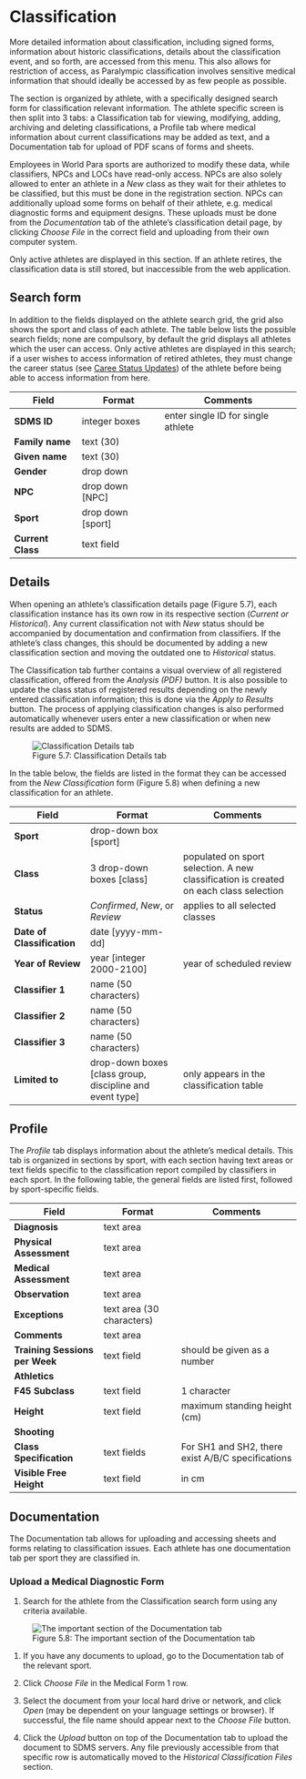# Classification

More detailed information about classification, including signed forms, information about historic classifications, details about the classification event, and so forth, are accessed from this menu. This also allows for restriction of access, as Paralympic classification involves sensitive medical information that should ideally be accessed by as few people as possible.

The section is organized by athlete, with a specifically designed search form for classification relevant information. The athlete specific screen is then split into 3 tabs: a Classification tab for viewing, modifying, adding, archiving and deleting classifications, a Profile tab where medical information about current classifications may be added as text, and a Documentation tab for upload of PDF scans of forms and sheets.

Employees in World Para sports are authorized to modify these data, while classifiers, NPCs and LOCs have read-only access. NPCs are also solely allowed to enter an athlete in a *New* class as they wait for their athletes to be classified, but this must be done in the registration section. NPCs can additionally upload some forms on behalf of their athlete, e.g. medical diagnostic forms and equipment designs. These uploads must be done from the *Documentation* tab of the athlete’s classification detail page, by clicking *Choose File* in the correct field and uploading from their own computer system.

Only active athletes are displayed in this section. If an athlete retires, the classification data is still stored, but inaccessible from the web application.

## Search form

In addition to the fields displayed on the athlete search grid, the grid also shows the sport and class of each athlete. The table below lists the possible search fields; none are compulsory, by default the grid displays all athletes which the user can access. Only active athletes are displayed in this search; if a user wishes to access information of retired athletes, they must change the career status (see [Caree Status Updates](participants/registration-and-update.md#career-status-updates)) of the athlete before being able to access information from here.

| **Field**         | **Format**        | **Comments**                       |
|-------------------|-------------------|------------------------------------|
| **SDMS ID**       | integer boxes     | enter single ID for single athlete |
| **Family name**   | text (30)         |                                    |
| **Given name**    | text (30)         |                                    |
| **Gender**        | drop down         |                                    |
| **NPC**           | drop down [NPC]   |                                    |
| **Sport**         | drop down [sport] |                                    |
| **Current Class** | text field        |                                    |

## Details

When opening an athlete’s classification details page (Figure 5.7), each classification instance has its own row in its respective section (*Current or Historical*). Any current classification not with *New* status should be accompanied by documentation and confirmation from classifiers. If the athlete’s class changes, this should be documented by adding a new classification section and moving the outdated one to *Historical* status.

The Classification tab further contains a visual overview of all registered classification, offered from the *Analysis (PDF)* button. It is also possible to update the class status of registered results depending on the newly entered classification information; this is done via the *Apply to Results* button. The process of applying classification changes is also performed automatically whenever users enter a new classification or when new results are added to SDMS.

<!-- TODO: Image -->
<figure>
    <img class="screenshot" src="src" alt="Classification Details tab">
    <figcaption>Figure 5.7: Classification Details tab</figcaption>
</figure>

In the table below, the fields are listed in the format they can be accessed from the *New Classification* form (Figure 5.8) when defining a new classification for an athlete.

| **Field**                  | **Format**                                               | **Comments**                                                                          |
|----------------------------|----------------------------------------------------------|---------------------------------------------------------------------------------------|
| **Sport**                  | drop-down box [sport]                                    |                                                                                       |
| **Class**                  | 3 drop-down boxes [class]                                | populated on sport selection. A new classification is created on each class selection |
| **Status**                 | *Confirmed*, *New*, or *Review*                          | applies to all selected classes                                                       |
| **Date of Classification** | date [yyyy-mm-dd]                                        |                                                                                       |
| **Year of Review**         | year [integer 2000-2100]                                 | year of scheduled review                                                              |
| **Classifier 1**           | name (50 characters)                                     |                                                                                       |
| **Classifier 2**           | name (50 characters)                                     |                                                                                       |
| **Classifier 3**           | name (50 characters)                                     |                                                                                       |
| **Limited to**             | drop-down boxes [class group, discipline and event type] | only appears in the classification table                                              |

## Profile

The *Profile* tab displays information about the athlete’s medical details. This tab is organized in sections by sport, with each section having text areas or text fields specific to the classification report compiled by classifiers in each sport. In the following table, the general fields are listed first, followed by sport-specific fields.

| **Field**                      | **Format**                | **Comments**                                      |
|--------------------------------|---------------------------|---------------------------------------------------|
| **Diagnosis**                  | text area                 |                                                   |
| **Physical Assessment**        | text area                 |                                                   |
| **Medical Assessment**         | text area                 |                                                   |
| **Observation**                | text area                 |                                                   |
| **Exceptions**                 | text area (30 characters) |                                                   |
| **Comments**                   | text area                 |                                                   |
| **Training Sessions per Week** | text field                | should be given as a number                       |
| **Athletics**                  |                           |                                                   |
| **F45 Subclass**               | text field                | 1 character                                       |
| **Height**                     | text field                | maximum standing height (cm)                      |
| **Shooting**                   |                           |                                                   |
| **Class Specification**        | text fields               | For SH1 and SH2, there exist A/B/C specifications |
| **Visible Free Height**        | text field                | in cm                                             |

## Documentation
The Documentation tab allows for uploading and accessing sheets and forms relating to classification issues. Each athlete has one documentation tab per sport they are classified in.

### Upload a Medical Diagnostic Form

1. Search for the athlete from the Classification search form using any criteria available.
<!-- TODO: Image -->
<figure>
    <img class="screenshot" src="src" alt="The important section of the Documentation tab">
    <figcaption>Figure 5.8: The important section of the Documentation tab</figcaption>
</figure>
   
1. If you have any documents to upload, go to the Documentation tab of the relevant sport.
   
2. Click *Choose File* in the Medical Form 1 row.
   
3. Select the document from your local hard drive or network, and click *Open* (may be dependent on your language settings or browser). If successful, the file name should appear next to the *Choose File* button.
   
4. Click the *Upload* button on top of the Documentation tab to upload the document to SDMS servers. Any file previously accessible from that specific row is automatically moved to the *Historical Classification Files* section.